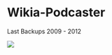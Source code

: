 Wikia-Podcaster
===============

Last Backups 2009 - 2012

<img src="https://raw.github.com/McCouman/Wikia-Podcaster/master/Cover/Cover-2010/Wikia%20Podcaster.png">
